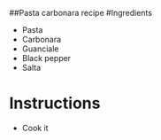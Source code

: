 ##Pasta carbonara recipe
#Ingredients
- Pasta
- Carbonara
- Guanciale
- Black pepper
- Salta
# Instructions
- Cook it
